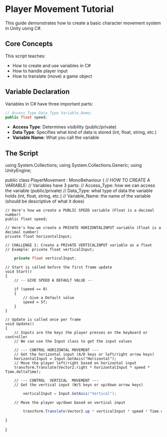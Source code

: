 # Player Movement Tutorial

This guide demonstrates how to create a basic character movement system in Unity using C#.

## Core Concepts

This script teaches:

- How to create and use variables in C#
- How to handle player input
- How to translate (move) a game object

## Variable Declaration

Variables in C# have three important parts:

```csharp
// Access_Type Data_Type Variable_Name;
public float speed;
```

- **Access Type**: Determines visibility (public/private)
- **Data Type**: Specifies what kind of data is stored (int, float, string, etc.)
- **Variable Name**: What you call the variable

## The Script

using System.Collections;
using System.Collections.Generic;
using UnityEngine;

public class PlayerMovement : MonoBehaviour
{
// HOW TO CREATE A VARIABLE:
// Variables have 3 parts:
// Access_Type: how we can access the variable (public/private)
// Data_Type: what type of data the variable holds (int, float, string, etc.)
// Variable_Name: the name of the variable (should be descriptive of what it does)

    // Here's how we create a PUBLIC SPEED variable (Float is a decimal number)
    public float speed;

    // Here's how we create a PRIVATE HORIZONTALINPUT variable (Float is a decimal number)
    private float horizontalInput;

    // CHALLENGE 1: Create a PRIVATE VERTICALINPUT variable as a float
    // Example: private float verticalInput;

```csharp
    private float verticalInput;
```

    // Start is called before the first frame update
    void Start()
    {
        // -- GIVE SPEED A DEFAULT VALUE --

        if (speed == 0)
        {
            // Give a Default value
            speed = 5f;
        }
    }

    // Update is called once per frame
    void Update()
    {
        // Inputs are the keys the player presses on the keyboard or controller
        // We can use the Input class to get the input values

        // --- CONTROL HORIZONTAL MOVEMENT ---
        // Get the horizontal input (A/D keys or left/right arrow keys)
        horizontalInput = Input.GetAxis("Horizontal");
        // Move the player left/right based on horizontal input
        transform.Translate(Vector2.right * horizontalInput * speed * Time.deltaTime);

        // --- CONTROL  VERTICAL  MOVEMENT ---
        // Get the vertical input (W/S keys or up/down arrow keys)

```csharp
        verticalInput = Input.GetAxis("Vertical");
```

        // Move the player up/down based on vertical input

```csharp
        transform.Translate(Vector2.up * verticalInput * speed * Time.deltaTime);
```

    }

}
